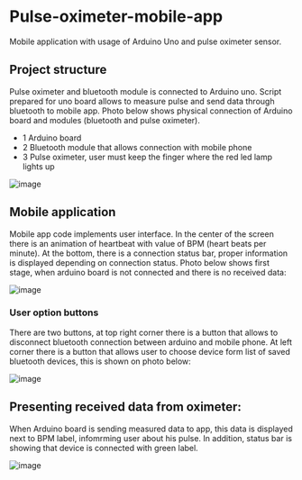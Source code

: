 # Pulse-oximeter-mobile-app
Mobile application with usage of Arduino Uno and pulse oximeter sensor.

## Project structure 


Pulse oximeter and bluetooth module is connected to Arduino uno. Script prepared for uno board allows to measure pulse and send data through bluetooth to mobile app. 
Photo below shows physical connection of Arduino board and modules (bluetooth and pulse oximeter). 
 - 1 Arduino board
 - 2 Bluetooth module that allows connection with mobile phone
 - 3 Pulse oximeter, user must keep the finger where the red led lamp lights up

![image](https://user-images.githubusercontent.com/44081987/153500020-2137b582-c5b0-463d-a5a1-bcd0af34c927.png)


## Mobile application

Mobile app code implements user interface. In the center of the screen there is an animation of heartbeat with value of BPM (heart beats per minute). At the bottom, there is a connection status bar, proper information is displayed depending on connection status. Photo below shows first stage, when arduino board is not connected and there is no received data: 

![image](https://user-images.githubusercontent.com/44081987/153317212-5971da11-975b-426c-ad2f-5ce9640b47ac.png)


### User option buttons

There are two buttons, at top right corner there is a button that allows to disconnect bluetooth connection between arduino and mobile phone. At left corner there is a button that allows user to choose device form list of saved bluetooth devices, this is shown on photo below: 

![image](https://user-images.githubusercontent.com/44081987/153317092-59f2fe82-5878-4556-a40c-ec95dc20d860.png)

## Presenting received data from oximeter:

When Arduino board is sending measured data to app, this data is displayed next to BPM label, infomrming user about his pulse. In addition, status bar is showing that 
device is connected with green label.
 
![image](https://user-images.githubusercontent.com/44081987/153316185-ccfca566-b067-41b3-a511-692a8a9fd4b2.png)


